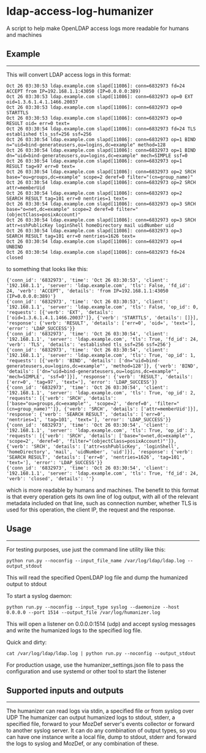 # ldap-access-log-humanizer
A script to help make OpenLDAP access logs more readable for humans and machines

## Example
_____
This will convert LDAP access logs in this format:
```
Oct 26 03:30:53 ldap.example.com slapd[11086]: conn=6832973 fd=24 ACCEPT from IP=192.168.1.1:43050 (IP=0.0.0.0:389)
Oct 26 03:30:53 ldap.example.com slapd[11086]: conn=6832973 op=0 EXT oid=1.3.6.1.4.1.1466.20037 
Oct 26 03:30:53 ldap.example.com slapd[11086]: conn=6832973 op=0 STARTTLS 
Oct 26 03:30:53 ldap.example.com slapd[11086]: conn=6832973 op=0 RESULT oid= err=0 text=  
Oct 26 03:30:54 ldap.example.com slapd[11086]: conn=6832973 fd=24 TLS established tls_ssf=256 ssf=256  
Oct 26 03:30:54 ldap.example.com slapd[11086]: conn=6832973 op=1 BIND n="uid=bind-generateusers,ou=logins,dc=example" method=128  
Oct 26 03:30:54 ldap.example.com slapd[11086]: conn=6832973 op=1 BIND dn="uid=bind-generateusers,ou=logins,dc=example" mech=SIMPLE ssf=0  
Oct 26 03:30:54 ldap.example.com slapd[11086]: conn=6832973 op=1 RESULT tag=97 err=0 text=  
Oct 26 03:30:54 ldap.example.com slapd[11086]: conn=6832973 op=2 SRCH base="ou=groups,dc=example" scope=2 deref=0 filter="(cn=group_name)"  
Oct 26 03:30:54 ldap.example.com slapd[11086]: conn=6832973 op=2 SRCH attr=memberUid  
Oct 26 03:30:54 ldap.example.com slapd[11086]: conn=6832973 op=2 SEARCH RESULT tag=101 err=0 nentries=1 text=  
Oct 26 03:30:54 ldap.example.com slapd[11086]: conn=6832973 op=3 SRCH base="o=net,dc=example" scope=2 deref=0 filter="(objectClass=posixAccount)"  
Oct 26 03:30:54 ldap.example.com slapd[11086]: conn=6832973 op=3 SRCH attr=sshPublicKey loginShell homeDirectory mail uidNumber uid  
Oct 26 03:30:54 ldap.example.com slapd[11086]: conn=6832973 op=3 SEARCH RESULT tag=101 err=0 nentries=1626 text=  
Oct 26 03:30:54 ldap.example.com slapd[11086]: conn=6832973 op=4 UNBIND 
Oct 26 03:30:54 ldap.example.com slapd[11086]: conn=6832973 fd=24 closed  
```
to something that looks like this:

```
{'conn_id': '6832973', 'time': 'Oct 26 03:30:53', 'client': '192.168.1.1', 'server': 'ldap.example.com', 'tls': False, 'fd_id': 24, 'verb': 'ACCEPT', 'details': 'from IP=192.168.1.1:43050 (IP=0.0.0.0:389)'}
{'conn_id': '6832973', 'time': 'Oct 26 03:30:53', 'client': '192.168.1.1', 'server': 'ldap.example.com', 'tls': False, 'op_id': 0, 'requests': [{'verb': 'EXT', 'details': ['oid=1.3.6.1.4.1.1466.20037']}, {'verb': 'STARTTLS', 'details': []}], 'response': {'verb': 'RESULT', 'details': ['err=0', 'oid=', 'text='], 'error': 'LDAP_SUCCESS'}}
{'conn_id': '6832973', 'time': 'Oct 26 03:30:54', 'client': '192.168.1.1', 'server': 'ldap.example.com', 'tls': True, 'fd_id': 24, 'verb': 'TLS', 'details': 'established tls_ssf=256 ssf=256'}
{'conn_id': '6832973', 'time': 'Oct 26 03:30:54', 'client': '192.168.1.1', 'server': 'ldap.example.com', 'tls': True, 'op_id': 1, 'requests': [{'verb': 'BIND', 'details': ['dn="uid=bind-generateusers,ou=logins,dc=example"', 'method=128']}, {'verb': 'BIND', 'details': ['dn="uid=bind-generateusers,ou=logins,dc=example"', 'mech=SIMPLE', 'ssf=0']}], 'response': {'verb': 'RESULT', 'details': ['err=0', 'tag=97', 'text='], 'error': 'LDAP_SUCCESS'}}
{'conn_id': '6832973', 'time': 'Oct 26 03:30:54', 'client': '192.168.1.1', 'server': 'ldap.example.com', 'tls': True, 'op_id': 2, 'requests': [{'verb': 'SRCH', 'details': ['base="ou=groups,dc=example"', 'scope=2', 'deref=0', 'filter="(cn=group_name)"']}, {'verb': 'SRCH', 'details': ['attr=memberUid']}], 'response': {'verb': 'SEARCH RESULT', 'details': ['err=0', 'nentries=1', 'tag=101', 'text='], 'error': 'LDAP_SUCCESS'}}
{'conn_id': '6832973', 'time': 'Oct 26 03:30:54', 'client': '192.168.1.1', 'server': 'ldap.example.com', 'tls': True, 'op_id': 3, 'requests': [{'verb': 'SRCH', 'details': ['base="o=net,dc=example"', 'scope=2', 'deref=0', 'filter="(objectClass=posixAccount)"']}, {'verb': 'SRCH', 'details': ['attr=sshPublicKey', 'loginShell', 'homeDirectory', 'mail', 'uidNumber', 'uid']}], 'response': {'verb': 'SEARCH RESULT', 'details': ['err=0', 'nentries=1626', 'tag=101', 'text='], 'error': 'LDAP_SUCCESS'}}
{'conn_id': '6832973', 'time': 'Oct 26 03:30:54', 'client': '192.168.1.1', 'server': 'ldap.example.com', 'tls': True, 'fd_id': 24, 'verb': 'closed', 'details': ''}
```

which is more readable by humans and machines. The benefit to this format is that every operation gets its own line of log output, with all of the relevant metadata included on that line, such as connection number, whether TLS is used for this operation, the client IP, the request and the response.

## Usage
____
For testing purposes, use just the command line utility like this:
```
python run.py --noconfig --input_file_name /var/log/ldap/ldap.log --output_stdout
```
This will read the specified OpenLDAP log file and dump the humanized output to stdout

To start a syslog daemon:
```
python run.py --noconfig --input_type syslog --daemonize --host 0.0.0.0 --port 1514 --output_file /var/log/humanizer.log
```
This will open a listener on 0.0.0.0:1514 (udp) and accept syslog messages and write the humanized logs to the specified log file.

Quick and dirty:
```
cat /var/log/ldap/ldap.log | python run.py --noconfig --output_stdout
```

For production usage, use the humanizer_settings.json file to pass the configuration and use systemd or other tool to start the listener
## Supported inputs and outputs
___________________________
The humanizer can read logs via stdin, a specified file or from syslog over UDP
The humanizer can output humanized logs to stdout, stderr, a specified file, forward to your MozDef server's events collector or forward to another syslog server. It can do any combination of output types, so you can have one instance write a local file, dump to stdout, stderr and forward the logs to syslog and MozDef, or any combination of these.
